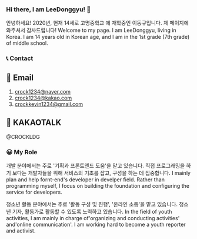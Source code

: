 ### Hi there, I am LeeDonggyu! 👋

안녕하세요! 2020년, 현재 14세로 고명중학교 에 재학중인 이동규입니다. 제 페이지에 와주셔서 감사드립니다!
Welcome to my page. I am LeeDonggyu, living in Korea. I am 14 years old in Korean age, and I am in the 1st grade (7th grade) of middle school.

### 📞 Contact

## 📧 Email

1. crock1234@naver.com
2. crock1234@kakao.com
3. crockkevin1234@gmail.com

## 💬 KAKAOTALK 

@CROCKLDG

### 😀 My Role

개발 분야에서는 주로 '기획과 프론트엔드 도움'을 맡고 있습니다. 직접 프로그래밍을 하기 보다는 개발자들을 위해 서비스의 기초를 잡고, 구성을 하는 데 집중합니다.
I mainly plan and help fornt-end's developer in develper field. Rather than programming myself, I focus on building the foundation and configuring the service for developers.

청소년 활동 분야에서는 주로 '활동 구성 및 진행', '온라인 소통'을 맡고 있습니다. 청소년 기자, 활동가로 활동할 수 있도록 노력하고 있습니다.
In the field of youth activities, I am mainly in charge of'organizing and conducting activities' and'online communication'. I am working hard to become a youth reporter and activist.
